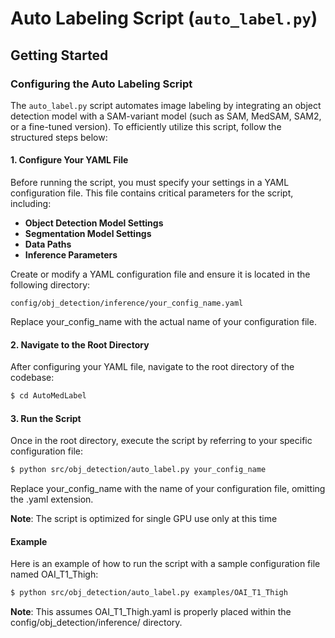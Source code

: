 # Auto Labeling Script (`auto_label.py`)

## Getting Started

### Configuring the Auto Labeling Script

The `auto_label.py` script automates image labeling by integrating an object detection model with a SAM-variant model (such as SAM, MedSAM, SAM2, or a fine-tuned version). To efficiently utilize this script, follow the structured steps below:

#### 1. Configure Your YAML File

Before running the script, you must specify your settings in a YAML configuration file. This file contains critical parameters for the script, including:

- **Object Detection Model Settings**
- **Segmentation Model Settings**
- **Data Paths**
- **Inference Parameters**

Create or modify a YAML configuration file and ensure it is located in the following directory:

```plaintext
config/obj_detection/inference/your_config_name.yaml
```

Replace your_config_name with the actual name of your configuration file.

#### 2. Navigate to the Root Directory
After configuring your YAML file, navigate to the root directory of the codebase:

```bash
$ cd AutoMedLabel
```

#### 3. Run the Script
Once in the root directory, execute the script by referring to your specific configuration file:

```bash
$ python src/obj_detection/auto_label.py your_config_name
```

Replace your_config_name with the name of your configuration file, omitting the .yaml extension.

**Note**:
The script is optimized for single GPU use only at this time

#### Example
Here is an example of how to run the script with a sample configuration file named OAI_T1_Thigh:

```bash
$ python src/obj_detection/auto_label.py examples/OAI_T1_Thigh
```

**Note**: This assumes OAI_T1_Thigh.yaml is properly placed within the config/obj_detection/inference/ directory.